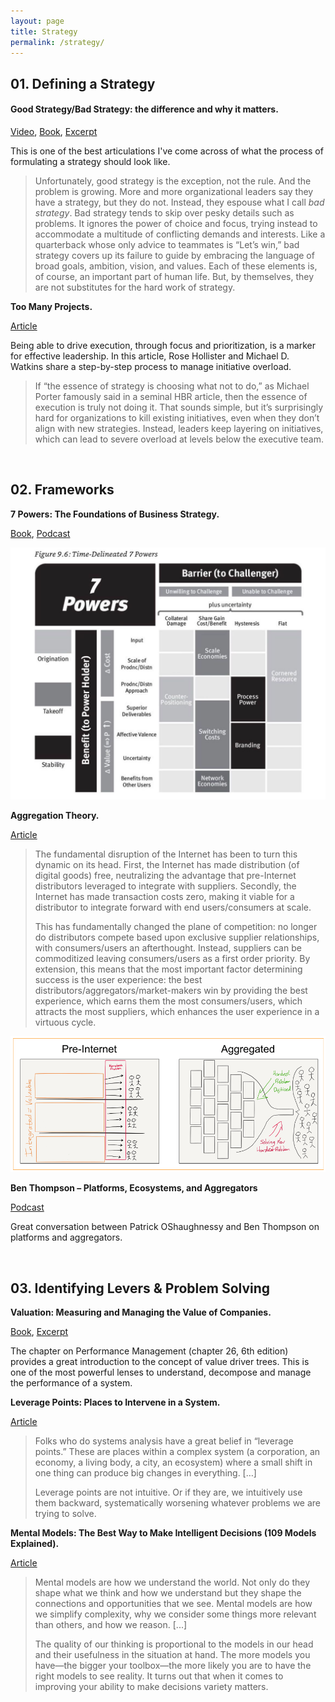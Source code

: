 ```yaml
---
layout: page
title: Strategy
permalink: /strategy/
---
```


## 01. Defining a Strategy

#### Good Strategy/Bad Strategy: the difference and why it matters.

[Video](https://www.youtube.com/watch?v=UZrTl16hZdk), [Book](http://goodbadstrategy.com), [Excerpt](http://goodbadstrategy.com/wp-content/downloads/GoodStrategyBadStrategy_Preview.pdf) 

This is one of the best articulations I've come across of what the process of formulating a strategy should look like.

> Unfortunately, good strategy is the exception, not the rule. And the problem is growing. More and more organizational leaders say they have a strategy, but they do not. Instead, they espouse what I call *bad strategy*. Bad strategy tends to skip over pesky details such as problems. It ignores the power of choice and focus, trying instead to accommodate a multitude of conflicting demands and interests. Like a quarterback whose only advice to teammates is “Let’s win,” bad strategy covers up its failure to guide by embracing the language of broad goals, ambition, vision, and values. Each of these elements is, of course, an important part of human life. But, by themselves, they are not substitutes for the hard work of strategy.

**Too Many Projects.**

[Article](https://hbr.org/2018/09/too-many-projects)

Being able to drive execution, through focus and prioritization, is a marker for effective leadership. In this article, Rose Hollister and Michael D. Watkins share a step-by-step process to manage initiative overload. 

> If “the essence of strategy is choosing what not to do,” as Michael Porter famously said in a seminal HBR article, then the essence of execution is truly not doing it. That sounds simple, but it’s surprisingly hard for organizations to kill existing initiatives, even when they don’t align with new strategies. Instead, leaders keep layering on initiatives, which can lead to severe overload at levels below the executive team.

&nbsp;
## 02. Frameworks

**7 Powers: The Foundations of Business Strategy.**

[Book](https://www.amazon.com/7-Powers-Foundations-Business-Strategy/dp/0998116319), [Podcast](http://investorfieldguide.com/helmer/)

![7 Powers](/assets/images/7Powers.jpg)

**Aggregation Theory.**

[Article](https://stratechery.com/aggregation-theory/)

> The fundamental disruption of the Internet has been to turn this dynamic on its head. First, the Internet has made distribution (of digital goods) free, neutralizing the advantage that pre-Internet distributors leveraged to integrate with suppliers. Secondly, the Internet has made transaction costs zero, making it viable for a distributor to integrate forward with end users/consumers at scale.
>
> This has fundamentally changed the plane of competition: no longer do distributors compete based upon exclusive supplier relationships, with consumers/users an afterthought. Instead, suppliers can be commoditized leaving consumers/users as a first order priority. By extension, this means that the most important factor determining success is the user experience: the best distributors/aggregators/market-makers win by providing the best experience, which earns them the most consumers/users, which attracts the most suppliers, which enhances the user experience in a virtuous cycle.

![Aggregation Theory](/assets/images/AggregationTheory.png)

**Ben Thompson – Platforms, Ecosystems, and Aggregators**

[Podcast](http://investorfieldguide.com/thompson/)

Great conversation between Patrick OShaughnessy and Ben Thompson on platforms and aggregators. 

&nbsp;
## 03. Identifying Levers & Problem Solving

**Valuation: Measuring and Managing the Value of Companies.**

[Book](https://www.amazon.com/Valuation-Measuring-Managing-Companies-Finance/dp/1119610885/), [Excerpt](https://www.mckinsey.com/business-functions/strategy-and-corporate-finance/our-insights/what-is-value-based-management)

The chapter on Performance Management (chapter 26, 6th edition) provides a great introduction to the concept of value driver trees. This is one of the most powerful lenses to understand, decompose and manage the performance of a system.

**Leverage Points: Places to Intervene in a System.**

[Article](http://donellameadows.org/archives/leverage-points-places-to-intervene-in-a-system/)

> Folks who do systems analysis have a great belief in “leverage points.” These are places within a complex system (a corporation, an economy, a living body, a city, an ecosystem) where a small shift in one thing can produce big changes in everything. […]
>
> Leverage points are not intuitive. Or if they are, we intuitively use them backward, systematically worsening whatever problems we are trying to solve.

**Mental Models: The Best Way to Make Intelligent Decisions (109 Models Explained).**

[Article](https://fs.blog/mental-models/)

> Mental models are how we understand the world. Not only do they shape what we think and how we understand but they shape the connections and opportunities that we see. Mental models are how we simplify complexity, why we consider some things more relevant than others, and how we reason. [...]
>
> The quality of our thinking is proportional to the models in our head and their usefulness in the situation at hand. The more models you have—the bigger your toolbox—the more likely you are to have the right models to see reality. It turns out that when it comes to improving your ability to make decisions variety matters.
